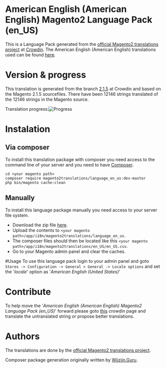 # American English (American English) Magento2 Language Pack (en_US)
This is a Language Pack generated from the [official Magento2 translations project](https://crowdin.com/project/magento-2) at [Crowdin](https://crowdin.com).
The American English (American English) translations used can be found [here](https://crowdin.com/project/magento-2/en).

# Version & progress
This translation is generated from the branch [2.1.5](https://crowdin.com/project/magento-2/en#/2.1.5) at Crowdin and based on the Magento 2.1.5 sourcefiles.
There have been  12146 strings translated of the 12146 strings in the Magento source.

Translation progress:![Progress](http://progressed.io/bar/100)

# Instalation
## Via composer
To install this translation package with composer you need access to the command line of your server and you need to have [Composer](https://getcomposer.org).
```
cd <your magento path>
composer require magento2translations/language_en_us:dev-master
php bin/magento cache:clean
```
## Manually
To install this language package manually you need access to your server file system.
* Download the zip file [here](https://github.com/Magento2Translations/language_en_us/archive/master.zip).
* Upload the contents to `<your magento path>/app/i18n/magento2translations/language_en_us`.
* The composer files should then be located like this `<your magento path>/app/i18n/magento2translations/en_US/en_US.csv`.
* Go to your Magento admin panel and clear the caches.

#Usage
To use this language pack login to your admin panel and goto `Stores -> Configuration -> General > General -> Locale options` and set the '*locale*' option as '*American English (United States)*'

# Contribute
To help move the '*American English (American English) Magento2 Language Pack (en_US)*' forward please goto [this](https://crowdin.com/project/magento-2/en) crowdin page and translate the untranslated string or propose better translations.

# Authors
The translations are done by the [official Magento2 translations project](https://crowdin.com/project/magento-2).

Composer package generation originally written by [Wijzijn.Guru](http://www.wijzijn.guru/).
